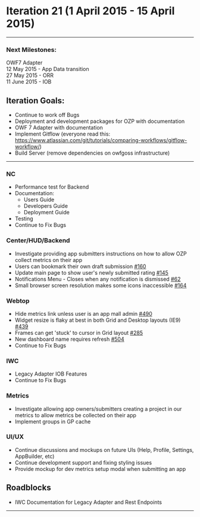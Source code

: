 # Iteration 21 (1 April 2015 - 15 April 2015)

*** 
### Next Milestones:
OWF7 Adapter
<br> 12 May 2015 - App Data transition
<br>27 May 2015 - ORR
<br>11 June 2015 - IOB

## Iteration Goals:
* Continue to work off Bugs
* Deployment and development packages for OZP with documentation
* OWF 7 Adapter with documentation
* Implement Gitflow (everyone read this: https://www.atlassian.com/git/tutorials/comparing-workflows/gitflow-workflow/)
* Build Server (remove dependencies on owfgoss infrastructure)
***

### NC 
* Performance test for Backend
* Documentation:
  * Users Guide
  * Developers Guide
  * Deployment Guide
* Testing
* Continue to Fix Bugs

### Center/HUD/Backend
* Investigate providing app submitters instructions on how to allow OZP collect metrics on their app 
* Users can bookmark their own draft submission [#160](https://github.com/ozone-development/ozp-center/issues/164)
* Update main page to show user's newly submitted rating [#145](https://github.com/ozone-development/ozp-center/issues/160)
* Notifications Menu - Closes when any notification is dismissed [#62](https://github.com/ozone-development/ozp-center/issues/62)
* Small browser screen resolution makes some icons inaccessible [#164](https://github.com/ozone-development/ozp-center/issues/164)



### Webtop
* Hide metrics link unless user is an app mall admin [#490](https://github.com/ozone-development/ozp-webtop/issues/490)
* Widget resize is flaky at best in both Grid and Desktop layouts (IE9) [#439](https://github.com/ozone-development/ozp-webtop/issues/439)
* Frames can get 'stuck' to cursor in Grid layout [#285](https://github.com/ozone-development/ozp-webtop/issues/285)
* New dashboard name requires refresh [#504](https://github.com/ozone-development/ozp-webtop/issues/504)
* Continue to Fix Bugs

### IWC
* Legacy Adapter IOB Features
* Continue to Fix Bugs

### Metrics
* Investigate allowing app owners/submitters creating a project in our metrics to allow metrics be collected on their app
* Implement groups in GP cache

### UI/UX
* Continue discussions and mockups on future UIs (Help, Profile, Settings, AppBuilder, etc)
* Continue development support and fixing styling issues
* Provide mockup for dev metrics setup modal when submitting an app

## Roadblocks
* IWC Documentation for Legacy Adapter and Rest Endpoints

***